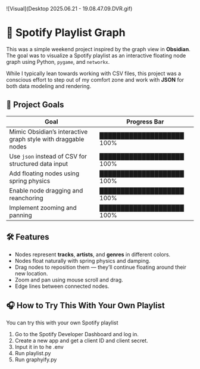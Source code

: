 ![Visual](Desktop 2025.06.21 - 19.08.47.09.DVR.gif)

# 🎵 Spotify Playlist Graph

This was a simple weekend project inspired by the graph view in **Obsidian**. The goal was to visualize a Spotify playlist as an interactive floating node graph using Python, `pygame`, and `networkx`.

While I typically lean towards working with CSV files, this project was a conscious effort to step out of my comfort zone and work with **JSON** for both data modeling and rendering.

## 🧠 Project Goals

| Goal                                                             |Progress Bar               |
|------------------------------------------------------------------|---------------------------|
| Mimic Obsidian’s interactive graph style with draggable nodes    | ████████████████████ 100% |
| Use `json` instead of CSV for structured data input              | ████████████████████ 100% |
| Add floating nodes using spring physics                          | ████████████████████ 100% |
| Enable node dragging and reanchoring                             | ████████████████████ 100% |
| Implement zooming and panning                                    | ████████████████████ 100% |


## 🛠️ Features

- Nodes represent **tracks**, **artists**, and **genres** in different colors.
- Nodes float naturally with spring physics and damping.
- Drag nodes to reposition them — they’ll continue floating around their new location.
- Zoom and pan using mouse scroll and drag.
- Edge lines between connected nodes.

## 🎧 How to Try This With Your Own Playlist
You can try this with your own Spotify playlist
1. Go to the Spotify Developer Dashboard and log in.
2. Create a new app and get a client ID and client secret.
3. Input it in to he .env
4. Run playlist.py
5. Run graphyify.py
